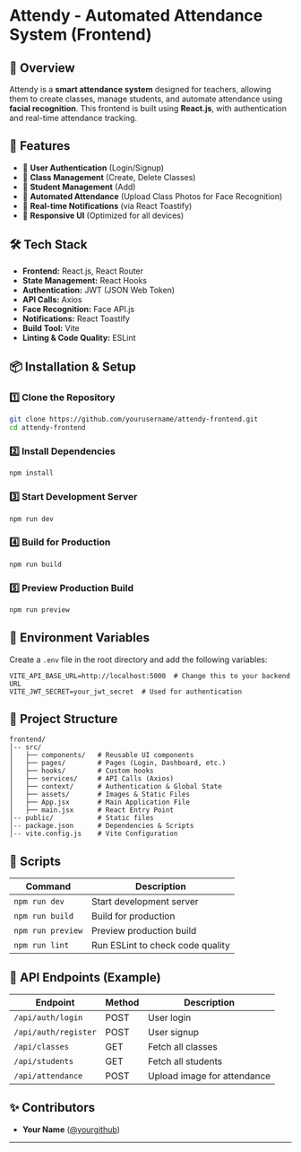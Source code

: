 # Attendy - Automated Attendance System (Frontend)

## 📌 Overview
Attendy is a **smart attendance system** designed for teachers, allowing them to create classes, manage students, and automate attendance using **facial recognition**. This frontend is built using **React.js**, with authentication and real-time attendance tracking.

## 🚀 Features
- 🔹 **User Authentication** (Login/Signup)
- 🔹 **Class Management** (Create, Delete Classes)
- 🔹 **Student Management** (Add)
- 🔹 **Automated Attendance** (Upload Class Photos for Face Recognition)
- 🔹 **Real-time Notifications** (via React Toastify)
- 🔹 **Responsive UI** (Optimized for all devices)

## 🛠️ Tech Stack
- **Frontend:** React.js, React Router 
- **State Management:** React Hooks
- **Authentication:** JWT (JSON Web Token)
- **API Calls:** Axios
- **Face Recognition:** Face API.js
- **Notifications:** React Toastify
- **Build Tool:** Vite
- **Linting & Code Quality:** ESLint

## 📦 Installation & Setup
### 1️⃣ Clone the Repository
```sh
git clone https://github.com/yourusername/attendy-frontend.git
cd attendy-frontend
```

### 2️⃣ Install Dependencies
```sh
npm install
```

### 3️⃣ Start Development Server
```sh
npm run dev
```

### 4️⃣ Build for Production
```sh
npm run build
```

### 5️⃣ Preview Production Build
```sh
npm run preview
```

## 🔑 Environment Variables
Create a `.env` file in the root directory and add the following variables:
```env
VITE_API_BASE_URL=http://localhost:5000  # Change this to your backend URL
VITE_JWT_SECRET=your_jwt_secret  # Used for authentication
```

## 📂 Project Structure
```
frontend/
│-- src/
│   ├── components/   # Reusable UI components
│   ├── pages/        # Pages (Login, Dashboard, etc.)
│   ├── hooks/        # Custom hooks
│   ├── services/     # API Calls (Axios)
│   ├── context/      # Authentication & Global State
│   ├── assets/       # Images & Static Files
│   ├── App.jsx       # Main Application File
│   ├── main.jsx      # React Entry Point
│-- public/           # Static files
│-- package.json      # Dependencies & Scripts
│-- vite.config.js    # Vite Configuration
```

## 📜 Scripts
| Command         | Description |
|----------------|------------|
| `npm run dev`  | Start development server |
| `npm run build` | Build for production |
| `npm run preview` | Preview production build |
| `npm run lint` | Run ESLint to check code quality |

## 🔗 API Endpoints (Example)
| Endpoint | Method | Description |
|----------|--------|-------------|
| `/api/auth/login` | POST | User login |
| `/api/auth/register` | POST | User signup |
| `/api/classes` | GET | Fetch all classes |
| `/api/students` | GET | Fetch all students |
| `/api/attendance` | POST | Upload image for attendance |

## ✨ Contributors
- **Your Name** ([@yourgithub](https://github.com/108nitish))
 
--- 
